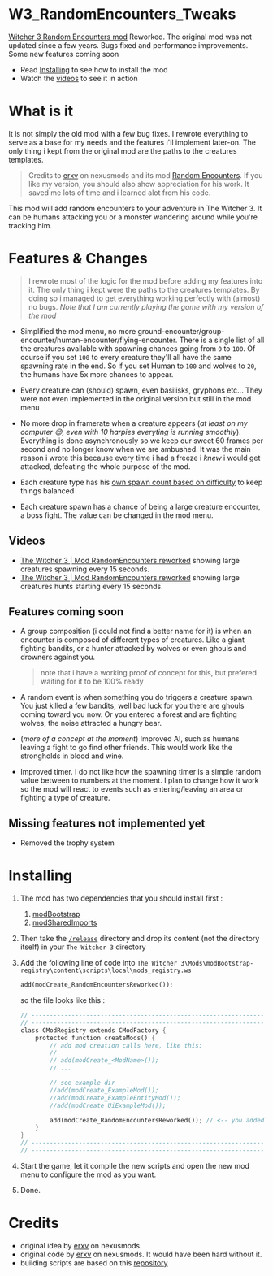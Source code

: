 # W3_RandomEncounters_Tweaks
[Witcher 3 Random Encounters mod](https://www.nexusmods.com/witcher3/mods/785?tab=description) Reworked. The original mod was not updated since a few years. Bugs fixed and performance improvements. Some new features coming soon

- Read [Installing](#installing) to see how to install the mod
- Watch the [videos](#videos) to see it in action

# What is it
It is not simply the old mod with a few bug fixes. I rewrote everything to serve as a base for my needs and the features i'll implement later-on. The only thing i kept from the original mod are the paths to the creatures templates.

> Credits to [erxv](https://www.nexusmods.com/witcher3/users/3812549) on nexusmods and its mod [Random Encounters](https://www.nexusmods.com/witcher3/mods/785). If you like my version, you should also show appreciation for his work. It saved me lots of time and i learned alot from his code.

This mod will add random encounters to your adventure in The Witcher 3. It can be humans attacking you or a monster wandering around while you're tracking him.

# Features & Changes
> I rewrote most of the logic for the mod before adding my features into it. The only thing i kept were the paths to the creatures templates. By doing so i managed to get everything working perfectly with (almost) no bugs. _Note that I am currently playing the game with my version of the mod_

- Simplified the mod menu, no more ground-encounter/group-encounter/human-encounter/flying-encounter. There is a single list of all the creatures available with spawning chances going from `0` to `100`. Of course if you set `100` to every creature they'll all have the same spawning rate in the end. So if you set Human to `100` and wolves to `20`, the humans have 5x more chances to appear.

- Every creature can (should) spawn, even basilisks, gryphons etc... They were not even implemented in the original version but still in the mod menu

- No more drop in framerate when a creature appears  (_at least on my computer 😊, even with 10 harpies everyting is running smoothly_). Everything is done asynchronously so we keep our sweet 60 frames per second and no longer know when we are ambushed. It was the main reason i wrote this because every time i had a freeze i _knew_ i would get attacked, defeating the whole purpose of the mod. 

- Each creature type has his [own spawn count based on difficulty](/src/templates.ws) to keep things balanced

- Each creature spawn has a chance of being a large creature encounter, a boss fight. The value can be changed in the mod menu.

## Videos

- [The Witcher 3 | Mod RandomEncounters reworked](https://www.youtube.com/watch?v=LR50xPzPtEs) showing large creatures spawning every 15 seconds.
- [The Witcher 3 | Mod RandomEncounters reworked](https://www.youtube.com/watch?v=w5X2bH3uIOw) showing large creatures hunts starting every 15 seconds.

## Features coming soon

- A group composition (i could not find a better name for it) is when an encounter is composed of different types of creatures. Like a giant fighting bandits, or a hunter attacked by wolves or even ghouls and drowners against you. 
  > note that i have a working proof of concept for this, but prefered waiting for it to be 100% ready

- A random event is when something you do triggers a creature spawn. You just killed a few bandits, well bad luck for you there are ghouls coming toward you now. Or you entered a forest and are fighting wolves, the noise attracted a hungry bear.

- (_more of a concept at the moment_) Improved AI, such as humans leaving a fight to go find other friends. This would work like the strongholds in blood and wine.

- Improved timer. I do not like how the spawning timer is a simple random value between to numbers at the moment. I plan to change how it work so the mod will react to events such as entering/leaving an area or fighting a type of creature.

## Missing features not implemented yet

- Removed the trophy system

# Installing

1. The mod has two dependencies that you should install first :
    1. [modBootstrap](https://www.nexusmods.com/witcher3/mods/2109/?)
    2. [modSharedImports](https://www.nexusmods.com/witcher3/mods/2110/?)

2. Then take the [`/release`](/release) directory and drop its content (not the directory itself) in your `The Witcher 3` directory
3. Add the following line of code into `The Witcher 3\Mods\modBootstrap-registry\content\scripts\local\mods_registry.ws`
    ```rs
    add(modCreate_RandomEncountersReworked());
    ```
    so the file looks like this :
    ```rs
    // ----------------------------------------------------------------------------
    // ----------------------------------------------------------------------------
    class CModRegistry extends CModFactory {
        protected function createMods() {
            // add mod creation calls here, like this:
            //
            // add(modCreate_<ModName>());
            // ...

            // see example dir
            //add(modCreate_ExampleMod());
            //add(modCreate_ExampleEntityMod());
            //add(modCreate_UiExampleMod());

            add(modCreate_RandomEncountersReworked()); // <-- you added this line
        }
    }
    // ----------------------------------------------------------------------------
    // ----------------------------------------------------------------------------
    ```
4. Start the game, let it compile the new scripts and open the new mod menu to configure the mod as you want.
5. Done.

# Credits

- original idea by [erxv](https://www.nexusmods.com/witcher3/users/3812549) on nexusmods.
- original code by [erxv](https://www.nexusmods.com/witcher3/users/3812549) on nexusmods. It would have been hard without it.
- building scripts are based on this [repository](https://github.com/CikitosWitcher3Mods/Fatigue)